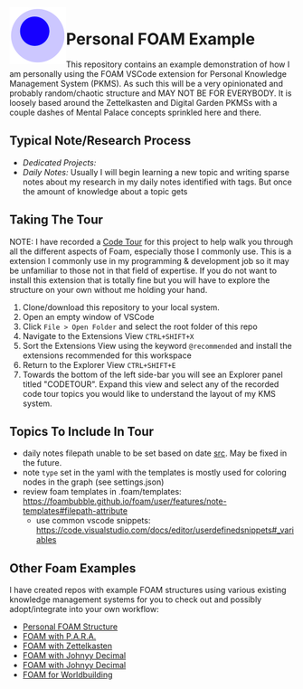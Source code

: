 <img src="attachments/foam-icon.png" width=100 align="left">

# Personal FOAM Example

This repository contains an example demonstration of how I am personally using the FOAM VSCode extension for Personal Knowledge Management System (PKMS). As such this will be a very opinionated and probably random/chaotic structure and MAY NOT BE FOR EVERYBODY. It is loosely based around the Zettelkasten and Digital Garden PKMSs with a couple dashes of Mental Palace concepts sprinkled here and there.

## Typical Note/Research Process

- *Dedicated Projects:*
- *Daily Notes:* Usually I will begin learning a new topic and writing sparse notes about my research in my daily notes identified with tags. But once the amount of knowledge about a topic gets

## Taking The Tour

NOTE: I have recorded a [Code Tour](https://marketplace.visualstudio.com/items?itemName=vsls-contrib.codetour) for this project to help walk you through all the different aspects of Foam, especially those I commonly use. This is a extension I commonly use in my programming & development job so it may be unfamiliar to those not in that field of expertise. If you do not want to install this extension that is totally fine but you will have to explore the structure on your own without me holding your hand.

1. Clone/download this repository to your local system.
2. Open an empty window of VSCode
3. Click `File > Open Folder` and select the root folder of this repo
4. Navigate to the Extensions View `CTRL+SHIFT+X`
5. Sort the Extensions View using the keyword `@recommended` and install the extensions recommended for this workspace
6. Return to the Explorer View `CTRL+SHIFT+E`
7. Towards the bottom of the left side-bar you will see an Explorer panel titled "CODETOUR". Expand this view and select any of the recorded code tour topics you would like to understand the layout of my KMS system.

## Topics To Include In Tour

- daily notes filepath unable to be set based on date [src](https://foambubble.github.io/foam/user/features/note-templates#filepath-attribute). May be fixed in the future.
- note `type` set in the yaml with the templates is mostly used for coloring nodes in the graph (see settings.json)
- review foam templates in .foam/templates: <https://foambubble.github.io/foam/user/features/note-templates#filepath-attribute>
  - use common vscode snippets: <https://code.visualstudio.com/docs/editor/userdefinedsnippets#_variables>

## Other Foam Examples

I have created repos with example FOAM structures using various existing knowledge management systems for you to check out and possibly adopt/integrate into your own workflow:

- [Personal FOAM Structure](https://github.com/sn3akiwhizper/foam-example-personal)
- [FOAM with P.A.R.A.](https://github.com/sn3akiwhizper/foam-example-para)
- [FOAM with Zettelkasten](https://github.com/sn3akiwhizper/foam-example-zettelkasten)
- [FOAM with Johnyy Decimal](https://github.com/sn3akiwhizper/foam-example-johnny-decimal)
- [FOAM with Johnyy Decimal](https://github.com/sn3akiwhizper/foam-example-decimal-cutter)
- [FOAM for Worldbuilding](https://github.com/sn3akiwhizper/foam-example-worldbuilding)
